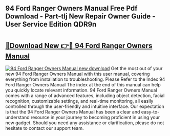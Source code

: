 ## 94 Ford Ranger Owners Manual Free Pdf Download - Part-tlj New Repair Owner Guide - User Service Edition QDR9n

# <h2><a href="http://bc45535.oget.top/?id=94+Ford+Ranger+Owners+Manual">🔗Download New 👉🔴 94 Ford Ranger Owners Manual</a></h2>

[![94 Ford Ranger Owners Manual new download](https://i.imgur.com/5g1atiW.png)](http://bc45535.oget.top/?id=94+Ford+Ranger+Owners+Manual)
Get the most out of your new 94 Ford Ranger Owners Manual with this user manual, covering everything from installation to troubleshooting. Please Refer to the Index 94 Ford Ranger Owners Manual The index at the end of this manual can help you quickly locate relevant information. 94 Ford Ranger Owners Manual comes with a range of advanced features, including object detection, facial recognition, customizable settings, and real-time monitoring, all easily controlled through the user-friendly and intuitive interface. Our expectation is that the 94 Ford Ranger Owners Manual has been a clear and easy-to-understand resource in your journey to becoming proficient in using your new gadget. Should you need any assistance or clarification, please do not hesitate to contact our support team.
